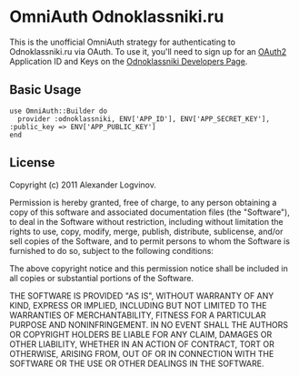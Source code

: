 # OmniAuth Odnoklassniki.ru

This is the unofficial OmniAuth strategy for authenticating to Odnoklassniki.ru via OAuth.
To use it, you'll need to sign up for an [OAuth2](http://dev.odnoklassniki.ru/wiki/display/ok/The+OAuth+2.0+Protocol) Application ID and Keys
on the [Odnoklassniki Developers Page](http://dev.odnoklassniki.ru/wiki/pages/viewpage.action?pageId=13992188).

## Basic Usage

    use OmniAuth::Builder do
      provider :odnoklassniki, ENV['APP_ID'], ENV['APP_SECRET_KEY'], :public_key => ENV['APP_PUBLIC_KEY']
    end

## License

Copyright (c) 2011 Alexander Logvinov.

Permission is hereby granted, free of charge, to any person obtaining a copy of this software and associated documentation files (the "Software"), to deal in the Software without restriction, including without limitation the rights to use, copy, modify, merge, publish, distribute, sublicense, and/or sell copies of the Software, and to permit persons to whom the Software is furnished to do so, subject to the following conditions:

The above copyright notice and this permission notice shall be included in all copies or substantial portions of the Software.

THE SOFTWARE IS PROVIDED "AS IS", WITHOUT WARRANTY OF ANY KIND, EXPRESS OR IMPLIED, INCLUDING BUT NOT LIMITED TO THE WARRANTIES OF MERCHANTABILITY, FITNESS FOR A PARTICULAR PURPOSE AND NONINFRINGEMENT. IN NO EVENT SHALL THE AUTHORS OR COPYRIGHT HOLDERS BE LIABLE FOR ANY CLAIM, DAMAGES OR OTHER LIABILITY, WHETHER IN AN ACTION OF CONTRACT, TORT OR OTHERWISE, ARISING FROM, OUT OF OR IN CONNECTION WITH THE SOFTWARE OR THE USE OR OTHER DEALINGS IN THE SOFTWARE.
